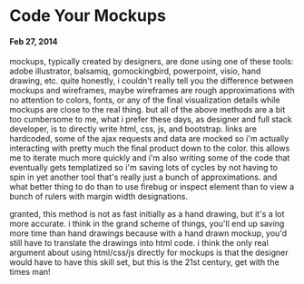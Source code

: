 # Code Your Mockups

#### Feb 27, 2014

mockups, typically created by designers, are done using one of these
tools:  adobe illustrator, balsamiq, gomockingbird, powerpoint, visio, hand
drawing, etc.  quite honestly, i couldn't really tell you the difference between
mockups and wireframes, maybe wireframes are rough approximations with no
attention to colors, fonts, or any of the final visualization details while
mockups are close to the real thing.  but all of the above methods
are a bit too cumbersome to me, what i prefer these days, as designer and full
stack developer, is to directly write html, css, js, and bootstrap.  links are
hardcoded, some of the ajax requests and data are mocked so i'm actually interacting
with pretty much the final product down to the color.  this allows me to iterate
much more quickly and i'm also writing some of the code that eventually gets
templatized so i'm saving lots of cycles by not having to spin in yet another
tool that's really just a bunch of approximations.  and what better thing to do
than to use firebug or inspect element than to view a bunch of rulers with
margin width designations.

granted, this method is not as fast initially as a hand drawing, but it's a lot more
accurate.  i think in the grand scheme of things, you'll end up saving more
time than hand drawings because with a hand drawn mockup, you'd still have to
translate the drawings into html code.  i think the only real
argument about using html/css/js directly for mockups is that the designer
would have to have this skill set, but this is the 21st century, get with the
times man!

